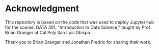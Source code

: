# Acknowledgment


This repository is based on the code that was used to deploy JupyterHub
for the course, DATA 301, "Introduction to Data Science," taught by
Prof. Brian Granger at Cal Poly San Luis Obispo.

Thank you to Brian Granger and Jonathan Fredric for sharing their work.